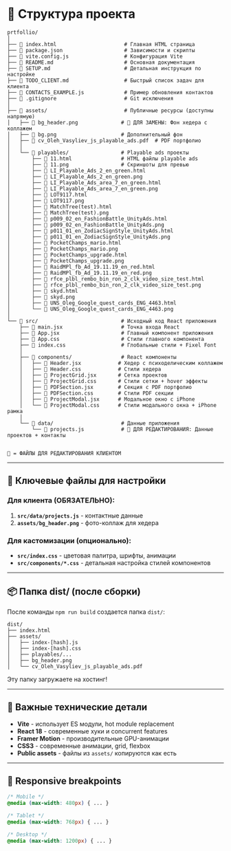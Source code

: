 # 📁 Структура проекта

```
prtfollio/
│
├── 📄 index.html                      # Главная HTML страница
├── 📄 package.json                    # Зависимости и скрипты
├── 📄 vite.config.js                  # Конфигурация Vite
├── 📄 README.md                       # Основная документация
├── 📄 SETUP.md                        # Детальная инструкция по настройке
├── 📄 TODO_CLIENT.md                  # Быстрый список задач для клиента
├── 📄 CONTACTS_EXAMPLE.js             # Пример обновления контактов
├── 📄 .gitignore                      # Git исключения
│
├── 📁 assets/                         # Публичные ресурсы (доступны напрямую)
│   ├── 📄 bg_header.png              # 🔴 ДЛЯ ЗАМЕНЫ: Фон хедера с коллажем
│   ├── 📄 bg.png                     # Дополнительный фон
│   ├── 📄 cv_Oleh_Vasyliev_js_playable_ads.pdf  # PDF портфолио
│   │
│   └── 📁 playables/                 # Playable ads проекты
│       ├── 📄 11.html                # HTML файлы playable ads
│       ├── 📄 11.png                 # Скриншоты для превью
│       ├── 📄 LI_Playable_Ads_2_en_green.html
│       ├── 📄 LI_Playable_Ads_2_en_green.png
│       ├── 📄 LI_Playable_Ads_area_7_en_green.html
│       ├── 📄 LI_Playable_Ads_area_7_en_green.png
│       ├── 📄 LOT9117.html
│       ├── 📄 LOT9117.png
│       ├── 📄 MatchTree(test).html
│       ├── 📄 MatchTree(test).png
│       ├── 📄 p009_02_en_FashionBattle_UnityAds.html
│       ├── 📄 p009_02_en_FashionBattle_UnityAds.png
│       ├── 📄 p011_01_en_ZodiacSignStyle_UnityAds.html
│       ├── 📄 p011_01_en_ZodiacSignStyle_UnityAds.png
│       ├── 📄 PocketChamps_mario.html
│       ├── 📄 PocketChamps_mario.png
│       ├── 📄 PocketChamps_upgrade.html
│       ├── 📄 PocketChamps_upgrade.png
│       ├── 📄 RaidMPl_fb_Ad_19.11.19_en_red.html
│       ├── 📄 RaidMPl_fb_Ad_19.11.19_en_red.png
│       ├── 📄 rfce_plbl_rembo_bin_ron_2_clk_video_size_test.html
│       ├── 📄 rfce_plbl_rembo_bin_ron_2_clk_video_size_test.png
│       ├── 📄 skyd.html
│       ├── 📄 skyd.png
│       ├── 📄 UNS_Oleg_Google_quest_cards_ENG_4463.html
│       └── 📄 UNS_Oleg_Google_quest_cards_ENG_4463.png
│
└── 📁 src/                           # Исходный код React приложения
    ├── 📄 main.jsx                   # Точка входа React
    ├── 📄 App.jsx                    # Главный компонент приложения
    ├── 📄 App.css                    # Стили главного компонента
    ├── 📄 index.css                  # Глобальные стили + Fixel Font
    │
    ├── 📁 components/                # React компоненты
    │   ├── 📄 Header.jsx            # Хедер с психоделическим коллажем
    │   ├── 📄 Header.css            # Стили хедера
    │   ├── 📄 ProjectGrid.jsx       # Сетка проектов
    │   ├── 📄 ProjectGrid.css       # Стили сетки + hover эффекты
    │   ├── 📄 PDFSection.jsx        # Секция с PDF портфолио
    │   ├── 📄 PDFSection.css        # Стили PDF секции
    │   ├── 📄 ProjectModal.jsx      # Модальное окно с iPhone
    │   └── 📄 ProjectModal.css      # Стили модального окна + iPhone рамка
    │
    └── 📁 data/                      # Данные приложения
        └── 📄 projects.js            # 🔴 ДЛЯ РЕДАКТИРОВАНИЯ: Данные проектов + контакты


🔴 = ФАЙЛЫ ДЛЯ РЕДАКТИРОВАНИЯ КЛИЕНТОМ
```

---

## 🎯 Ключевые файлы для настройки

### Для клиента (ОБЯЗАТЕЛЬНО):
1. **`src/data/projects.js`** - контактные данные
2. **`assets/bg_header.png`** - фото-коллаж для хедера

### Для кастомизации (опционально):
- **`src/index.css`** - цветовая палитра, шрифты, анимации
- **`src/components/*.css`** - детальная настройка стилей компонентов

---

## 📦 Папка dist/ (после сборки)

После команды `npm run build` создается папка `dist/`:
```
dist/
├── index.html
├── assets/
│   ├── index-[hash].js
│   ├── index-[hash].css
│   ├── playables/...
│   ├── bg_header.png
│   └── cv_Oleh_Vasyliev_js_playable_ads.pdf
```

Эту папку загружаете на хостинг!

---

## 🔧 Важные технические детали

- **Vite** - использует ES модули, hot module replacement
- **React 18** - современные хуки и concurrent features
- **Framer Motion** - производительные GPU-анимации
- **CSS3** - современные анимации, grid, flexbox
- **Public assets** - файлы из `assets/` копируются как есть

---

## 📱 Responsive breakpoints

```css
/* Mobile */
@media (max-width: 480px) { ... }

/* Tablet */
@media (max-width: 768px) { ... }

/* Desktop */
@media (max-width: 1200px) { ... }
```
